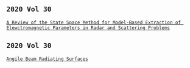 ## `2020 Vol 30`
[`A Review of the State Space Method for Model-Based Extraction of Elewctromagnetic Parameters in Radar and Scattering Problems`](https://archive.org/download/naishadham-art-2018-vol-30-nov.-dec.-01/Naishadham-ART-2018-Vol30-Nov.-Dec.-01.pdf)
## `2020 Vol 30`
[`Angile Beam Radiating Surfaces`](https://archive.org/download/jecko-art-2018-vol-30-nov.-dec.-02/Jecko-ART-2018-Vol30-Nov.-Dec.-02.pdf)
